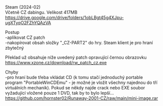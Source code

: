Steam (2024-02)
<br/>
Včetně CZ dabingu. Velikost 417MB https://drive.google.com/drive/folders/1obLBgt45g4XJpu-ugXTyqO2FZhYQAzVA

Postup
<br/>
-aplikovat CZ patch
<br/>
-nakopírovat obsah složky "_CZ-PART2" do hry. Steam klient je pro hraní zbytečný

Překlad už obsahuje níže uvedený patch opravující černou obrazovku
<br/>
https://www.xzone.cz/download/rw_patch_cz.exe

Chyby
<br/>
-pro hraní bude třeba vkládat CD (k tomu stačí jednoduchý portable program "PortableWinCDEmu" - je možné je vložit všechny najednou do tří virtuálních mechanik). Pokud se někdy najde crack nebo EXE soubor vyžadující vložené pouze 1 DVD, tak by to bylo lepší...
<br/>
https://github.com/hornster02/Runaway-2001-CZ/raw/main/mini-image.rar
